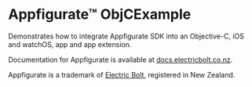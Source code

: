 # Appfigurate™ ObjCExample

Demonstrates how to integrate Appfigurate SDK into an Objective-C, iOS and watchOS, app and app extension.

Documentation for Appfigurate is available at [docs.electricbolt.co.nz](https://docs.electricbolt.co.nz).

Appfigurate is a trademark of [Electric Bolt](https://www.electricbolt.co.nz), registered in New Zealand.
